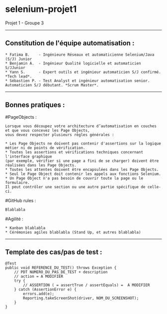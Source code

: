 # selenium-projet1
 Projet 1 - Groupe 3
 
---------------------------------------
Constitution de l'équipe automatisation :
---------------------------------------

    * Fatima B.    - Ingénieure Réseaux et automaticienne Selenium/Java (S/J) Junior
    * Benjamin A.  - Ingénieur Qualité logicielle et automaticien S/JJunior
    * Yann S.      - Expert outils et ingénieur automaticien S/J confirmé. *Tech lead*.
    * Sébastien P. - Test Analyst et ingénieur automatisation senior. Automaticien S/J débutant. *Scrum Master*. 

------------------
 Bonnes pratiques :
------------------

#PageObjects :


    Lorsque vous découpez votre architecture d’automatisation en couches et que vous concevez les Page Objects, 
    vous devez respecter plusieurs règles générales :
    
    * Les Page Objects ne doivent pas contenir d'assertions sur la logique métier ni de points de vérification.
    * Toutes les assertions et vérifications techniques concernant l'interface graphique 
    (par exemple, vérifier si une page a fini de se charger) doivent être réalisées dans les Page Objects.
    * Toutes les attentes doivent être encapsulées dans les Page Objects.
    * Seul le Page Object doit contenir les appels aux fonctions Selenium.
    * Un Page Object n'a pas besoin de couvrir toute la page ou le formulaire. 
    Il peut contrôler une section ou une autre partie spécifique de celle-ci.

#GitHub rules :

    Blablabla

#Agilité :

    * Kanban blablabla
    * Cérémonies agiles blablabla (Stand Up, et autres blablabla)

------------------------------
Template des cas/pas de test :
------------------------------

    @Test
    public void REFERENCE_DU_TEST() throws Exception {
        // PDT NUMERO_DU_PAS_DE_TEST + description
        // action = A MODIFIER
        try {
            // ASSERTION ( = assertTrue / assertEquals) =  A MODIFIER
        } catch (AssertionError e) {
            errors.add(e);
            Reporting.takeScreenShot(driver, NOM_DU_SCREENSHOT);
        }
    }
